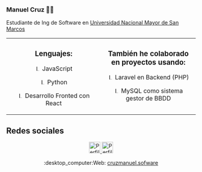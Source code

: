 ### Manuel Cruz 👨‍💻
<p>Estudiante de Ing de Software en <a href="https://unmsm.edu.pe/" target="_blank">Universidad Nacional Mayor de San Marcos</a></p>

              
<table>
  <tbody>
    <tr valign="top" width="100%">
      <td width="50%" align="center" margin="0 auto">
        <h3>Lenguajes:</h3>
        <p display="flex" align-items="center">
          <img src="https://www.vectorlogo.zone/logos/javascript/javascript-icon.svg" alt="Logo Python" height="15" width="15">
          JavaScript
        </p>
        <p display="flex" align-items="center">
          <img src="https://www.vectorlogo.zone/logos/python/python-icon.svg" alt="Logo Python" height="15" width="15">
          Python
        </p>
        <p display="flex" align-items="center">
          <img src="https://www.vectorlogo.zone/logos/reactjs/reactjs-icon.svg" alt="Logo React" height="15" width="15">
          Desarrollo Fronted con React
        </p>
      </td>
      <td width="50%" align="center">
        <h3>También he colaborado en proyectos usando:</h3>
        <p display="flex" align-items="center">
          <img src="https://www.vectorlogo.zone/logos/laravel/laravel-icon.svg" alt="Logo Laravel" height="15" width="15">
          Laravel en Backend (PHP)
        </p>
        <p display="flex" align-items="center">
          <img src="https://www.vectorlogo.zone/logos/mysql/mysql-icon.svg" alt="Logo MySQL" height="15" width="15">
          MySQL como sistema gestor de BBDD
        </p>
      </td>
    </tr>
   
  </tbody>
</table>

<h2>Redes sociales</h2>
<p align="center">
  <a href="https://www.instagram.com/codigo.python/">
    <img src="https://www.vectorlogo.zone/logos/instagram/instagram-icon.svg" alt="Perfil instagram /codigo.python" height="30" width="30">
  </a>
  <a href="https://www.linkedin.com/in/cruzmanuelar/">
    <img src="https://www.vectorlogo.zone/logos/linkedin/linkedin-tile.svg" alt="Perfil linkedin /cruzmanuelar" height="30" width="30">
  </a>
</p>
<!-- <h2>Web</h2> -->
<p align="center">
  :desktop_computer:Web: <a href="https://cruzmanuel.software">cruzmanuel.sofware</a>
</p>
